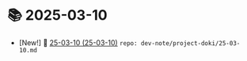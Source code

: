 # 📚 2025-03-10
- [New!] 📗 [25-03-10 (25-03-10)](https://til.qriosity.dev/dev-note/project-doki/25-03-10) `repo: dev-note/project-doki/25-03-10.md`
